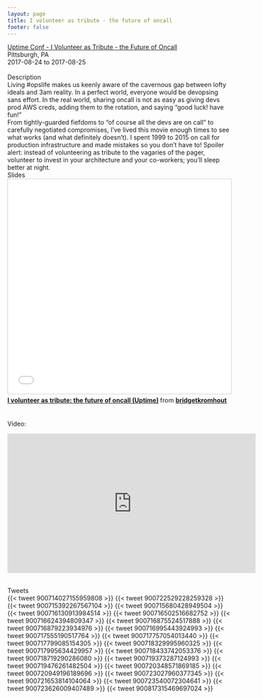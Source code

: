 ```yaml
---
layout: page
title: I volunteer as tribute - the future of oncall
footer: false
---
```


<div class="views-field views-field-nothing">        <span class="field-content views-field-field-details"><a href="https://uptime.events/">Uptime Conf - I Volunteer as Tribute - the Future of Oncall</a><br>Pittsburgh, PA<br><span class="date-display-start">2017-08-24</span> to <span class="date-display-end">2017-08-25</span></span></div>
<br>
Description
<br>
Living #opslife makes us keenly aware of the cavernous gap between lofty ideals and 3am reality. In a perfect world, everyone would be devopsing sans effort. In the real world, sharing oncall is not as easy as giving devs prod AWS creds, adding them to the rotation, and saying “good luck! have fun!”
<br>
From tightly-guarded fiefdoms to “of course all the devs are on call” to carefully negotiated compromises, I’ve lived this movie enough times to see what works (and what definitely doesn’t). I spent 1999 to 2015 on call for production infrastructure and made mistakes so you don’t have to! Spoiler alert: instead of volunteering as tribute to the vagaries of the pager, volunteer to invest in your architecture and your co-workers; you’ll sleep better at night.

<br>
Slides
<br>
<iframe src="//www.slideshare.net/slideshow/embed_code/key/FRFDLrdss65Puo" width="595" height="485" frameborder="0" marginwidth="0" marginheight="0" scrolling="no" style="border:1px solid #CCC; border-width:1px; margin-bottom:5px; max-width: 100%;" allowfullscreen> </iframe> <div style="margin-bottom:5px"> <strong> <a href="//www.slideshare.net/bridgetkromhout/i-volunteer-as-tribute-the-future-of-oncall-uptime" title="I volunteer as tribute: the future of oncall (Uptime)" target="_blank">I volunteer as tribute: the future of oncall (Uptime)</a> </strong> from <strong><a href="https://www.slideshare.net/bridgetkromhout" target="_blank">bridgetkromhout</a></strong> </div>

<br>

Video:
<br>
<iframe width="560" height="315" src="https://www.youtube.com/embed/-I9n-FQfu64" frameborder="0" gesture="media" allow="encrypted-media" allowfullscreen></iframe>
<br>
<br>

Tweets
<br>
{{< tweet 900714027155959808 >}}
{{< tweet 900722529228259328 >}}
{{< tweet 900715392267567104 >}}
{{< tweet 900715680428949504 >}}
{{< tweet 900716130913984514 >}}
{{< tweet 900716502516682752 >}}
{{< tweet 900716624394809347 >}}
{{< tweet 900716875524517888 >}}
{{< tweet 900716879223934976 >}}
{{< tweet 900716995443924993 >}}
{{< tweet 900717555190517764 >}}
{{< tweet 900717757054013440 >}}
{{< tweet 900717799085154305 >}}
{{< tweet 900718329995960325 >}}
{{< tweet 900717995634429957 >}}
{{< tweet 900718433742053376 >}}
{{< tweet 900718719290286080 >}}
{{< tweet 900719373287124993 >}}
{{< tweet 900719476261482504 >}}
{{< tweet 900720348571869185 >}}
{{< tweet 900720949196189696 >}}
{{< tweet 900723027960377345 >}}
{{< tweet 900721653814104064 >}}
{{< tweet 900723540072304641 >}}
{{< tweet 900723626009407489 >}}
{{< tweet 900817315469697024 >}}

